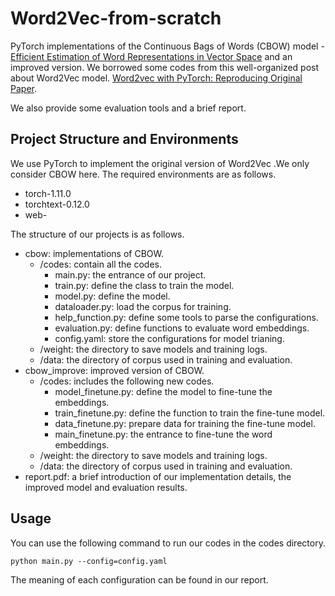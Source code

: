 # Word2Vec-from-scratch

PyTorch implementations of the Continuous Bags of Words (CBOW) model  - [Efficient Estimation of Word Representations in Vector Space](https://arxiv.org/abs/1301.3781) and an improved version. We borrowed some codes from this well-organized post about Word2Vec model. [Word2vec with PyTorch: Reproducing Original Paper](https://notrocketscience.blog/word2vec-with-pytorch-implementing-original-paper/).

We also provide some evaluation tools and a brief report.

## Project Structure and Environments
We use PyTorch to implement the original version of Word2Vec .We only consider CBOW here. The required environments are as follows.
- torch-1.11.0
- torchtext-0.12.0
- web-
  
The structure of our projects is as follows.
- cbow: implementations of CBOW.
    - /codes: contain all the codes.
        - main.py: the entrance of our project.
        - train.py: define the class to train the model.
        - model.py: define the model.
        - dataloader.py: load the corpus for training.
        - help\_function.py: define some tools to parse the configurations.
        - evaluation.py: define functions to evaluate word embeddings.
        - config.yaml: store the configurations for model trianing.
    - /weight: the directory to save models and training logs.
    - /data: the directory of corpus used in training and evaluation.
- cbow\_improve: improved version of CBOW.
    - /codes: includes the following new codes.
      - model\_finetune.py: define the model to fine-tune the embeddings.
      - train\_finetune.py: define the function to train the fine-tune model.
      - data\_finetune.py: prepare data for training the fine-tune model.
      - main\_finetune.py: the entrance to fine-tune the word embeddings.
    - /weight: the directory to save models and training logs.
    - /data: the directory of corpus used in training and evaluation.
- report.pdf: a brief introduction of our implementation details, the improved model and evaluation results.

## Usage
You can use the following command to run our codes in the codes directory.
```
python main.py --config=config.yaml
```
The meaning of each configuration can be found in our report.